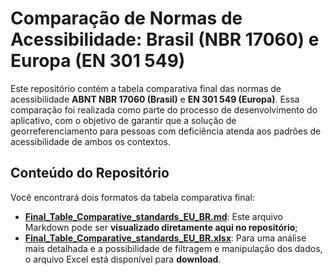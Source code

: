 # Comparação de Normas de Acessibilidade: Brasil (NBR 17060) e Europa (EN 301 549) 

Este repositório contém a tabela comparativa final das normas de acessibilidade **ABNT NBR 17060 (Brasil)** e **EN 301 549 (Europa)**. Essa comparação foi realizada como parte do processo de desenvolvimento do aplicativo, com o objetivo de garantir que a solução de georreferenciamento para pessoas com deficiência atenda aos padrões de acessibilidade de ambos os contextos.

## Conteúdo do Repositório

Você encontrará dois formatos da tabela comparativa final:

* **[Final_Table_Comparative_standards_EU_BR.md](https://anonymous.4open.science/r/comparative_standards-E03B/Final_Table_Comparative_standards_EU_BR.md)**: Este arquivo Markdown pode ser **visualizado diretamente aqui no repositório**;
* **[Final_Table_Comparative_standards_EU_BR.xlsx](https://anonymous.4open.science/r/comparative_standards-E03B/Final_Table_Comparative_standards_EU_BR.xlsx)**: Para uma análise mais detalhada e a possibilidade de filtragem e manipulação dos dados, o arquivo Excel está disponível para **download**.
